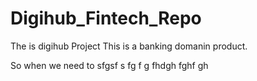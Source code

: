 # Digihub_Fintech_Repo

The is digihub Project
This is a banking domanin product.

So when we need to 
sfgsf
s
fg
f
g
fhdgh
fghf
gh
